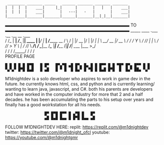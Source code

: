      ________ _______ _____   ______ _______ _______ _______ 
    |  |  |  |    ___|     |_|      |       |   |   |    ___|
    |  |  |  |    ___|       |   ---|   -   |       |    ___|
    |________|_______|_______|______|_______|__|_|__|_______|
  ▬▬▬▬▬▬▬▬▬▬▬▬▬▬▬▬▬▬▬▬▬▬▬▬▬▬▬▬▬ TO ▬▬▬▬▬▬▬▬▬▬▬▬▬▬▬▬▬▬▬▬▬▬▬▬▬▬▬▬▬
        _____  ____    .___     .__       .__     __      .___           
       /     \/_   | __| _/____ |__| ____ |  |___/  |_  __| _/_______  __
      /  \ /  \|   |/ __ |/    \|  |/ ___\|  |  \   __\/ __ |/ __ \  \/ /
     /    Y    \   / /_/ |   |  \  / /_/  >   Y  \  | / /_/ \  ___/\   / 
     \____|__  /___\____ |___|  /__\___  /|___|  /__| \____ |\___  >\_/  
             \/         \/    \/  /_____/      \/          \/    \/      
                            PROFILE PAGE
                            
                                                               
    █ █ █ █ █ █▀█   █ █▀   █▀▄▀█ ▄█ █▀▄ █▄ █ █ █▀▀ █ █ ▀█▀ █▀▄ █▀▀ █ █
    ▀▄▀▄▀ █▀█ █▄█   █ ▄█   █ ▀ █  █ █▄▀ █ ▀█ █ █▄█ █▀█  █  █▄▀ ██▄ ▀▄▀
 M1dnightdev is a solo developer who aspires to work in game dev
 in the future. he currently knows html, css, and python and is
 currently learning/ wanting to learn java, javascript, and C#.
 both his parents are developers and have worked in the computer 
 industry for more that 2 and a half decades. he has been
 accumulating the parts to his setup over years and finally has
 a good woirkstation for all his needs.
 
                         
                      █▀ █▀█ █▀▀ █ ▄▀█ █   █▀
                      ▄█ █▄█ █▄▄ █ █▀█ █▄▄ ▄█
 FOLLOW M1DNIGHTDEV HERE:
 replit: https://replit.com/@m1dnightdev
 twitter: https://twitter.com/@m1dnight_ofcl
 youtube: https://youtube.com/@m1dnightgmr
